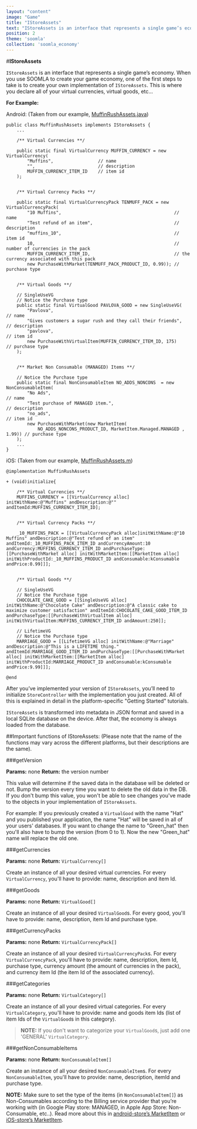 ```yaml
---
layout: "content"
image: "Game"
title: "IStoreAssets"
text: "IStoreAssets is an interface that represents a single game’s economy. When you use SOOMLA to create your game economy, one of the first steps to take is to create your own implementation of IStoreAssets."
position: 2
theme: 'soomla'
collection: 'soomla_economy'
---
```


#**IStoreAssets**

`IStoreAssets` is an interface that represents a single game’s economy. When you use SOOMLA to create your game economy, one of the first steps to take is to create your own implementation of `IStoreAssets`. This is where you declare all of your virtual currencies, virtual goods, etc...

**For Example:**

Android: (Taken from our example,  [MuffinRushAssets.java](https://github.com/soomla/android-store/blob/master/SoomlaAndroidExample/src/com/soomla/example/MuffinRushAssets.java))
```
public class MuffinRushAssets implements IStoreAssets {
    ...

    /** Virtual Currencies **/

    public static final VirtualCurrency MUFFIN_CURRENCY = new VirtualCurrency(
        "Muffins",                 // name
        "",                        // description
        MUFFIN_CURRENCY_ITEM_ID    // item id
    );


    /** Virtual Currency Packs **/

    public static final VirtualCurrencyPack TENMUFF_PACK = new VirtualCurrencyPack(
        "10 Muffins",                                           // name
        "Test refund of an item",                               // description
        "muffins_10",                                           // item id
        10,                                                     // number of currencies in the pack
        MUFFIN_CURRENCY_ITEM_ID,                                // the currency associated with this pack
        new PurchaseWithMarket(TENMUFF_PACK_PRODUCT_ID, 0.99)); // purchase type


    /** Virtual Goods **/

    // SingleUseVG
    // Notice the Purchase type
    public static final VirtualGood PAVLOVA_GOOD = new SingleUseVG(
        "Pavlova",                                                   // name
        "Gives customers a sugar rush and they call their friends",  // description
        "pavlova",                                                   // item id
        new PurchaseWithVirtualItem(MUFFIN_CURRENCY_ITEM_ID, 175)    // purchase type
    );


    /** Market Non Consumable (MANAGED) Items **/

    // Notice the Purchase type
    public static final NonConsumableItem NO_ADDS_NONCONS  = new NonConsumableItem(
        "No Ads",                                                           // name
        "Test purchase of MANAGED item.",                                   // description
        "no_ads",                                                           // item id
        new PurchaseWithMarket(new MarketItem(
            NO_ADDS_NONCONS_PRODUCT_ID, MarketItem.Managed.MANAGED , 1.99)) // purchase type
    );
    ...
}
```

iOS: (Taken from our example,  [MuffinRushAssets.m](https://github.com/soomla/ios-store/blob/master/SoomlaiOSStoreExample/SoomlaiOSStoreExample/MuffinRushAssets.m))

```
@implementation MuffinRushAssets

+ (void)initialize{

    /** Virtual Currencies **/
    MUFFINS_CURRENCY = [[VirtualCurrency alloc] initWithName:@"Muffins" andDescription:@"" andItemId:MUFFINS_CURRENCY_ITEM_ID];


    /** Virtual Currency Packs **/

    _10_MUFFINS_PACK = [[VirtualCurrencyPack alloc]initWithName:@"10 Muffins" andDescription:@"Test refund of an item" andItemId:_10_MUFFINS_PACK_ITEM_ID andCurrencyAmount:10 andCurrency:MUFFINS_CURRENCY_ITEM_ID andPurchaseType:[[PurchaseWithMarket alloc] initWithMarketItem:[[MarketItem alloc] initWithProductId:_10_MUFFINS_PRODUCT_ID andConsumable:kConsumable andPrice:0.99]]];


    /** Virtual Goods **/

    // SingleUseVG
    // Notice the Purchase type
    CHOCOLATE_CAKE_GOOD = [[SingleUseVG alloc] initWithName:@"Chocolate Cake" andDescription:@"A classic cake to maximize customer satisfaction" andItemId:CHOCOLATE_CAKE_GOOD_ITEM_ID andPurchaseType:[[PurchaseWithVirtualItem alloc] initWithVirtualItem:MUFFINS_CURRENCY_ITEM_ID andAmount:250]];

    // LifetimeVG
    // Notice the Purchase type
    MARRIAGE_GOOD = [[LifetimeVG alloc] initWithName:@"Marriage" andDescription:@"This is a LIFETIME thing." andItemId:MARRIAGE_GOOD_ITEM_ID andPurchaseType:[[PurchaseWithMarket alloc] initWithMarketItem:[[MarketItem alloc] initWithProductId:MARRIAGE_PRODUCT_ID andConsumable:kConsumable andPrice:9.99]]];

@end
```

After you’ve implemented your version of `IStoreAssets`, you’ll need to initialize `StoreController` with the implementation you just created. All of this is explained in detail in the platform-specific "Getting Started" tutorials.

`IStoreAssets` is transformed into metadata in JSON format and saved in a local SQLite database on the device. After that, the economy is always loaded from the database.


##Important functions of IStoreAssets:
(Please note that the name of the functions may vary across the different platforms, but their descriptions are the same).

###getVersion

**Params:** none
**Return:** the version number

This value will determine if the saved data in the database will be deleted or not. Bump the version every time you want to delete the old data in the DB. If you don't bump this value, you won't be able to see changes you've made to the objects in your implementation of `IStoreAssets`.

For example: If you previously created a `VirtualGood` with the name "Hat" and you published your application, the name "Hat” will be saved in all of your users' databases. If you want to change the name to "Green_hat" then you'll also have to bump the version (from 0 to 1). Now the new "Green_hat" name will replace the old one.


###getCurrencies

**Params:** none
**Return:** `VirtualCurrency[]`

Create an instance of all your desired virtual currencies. For every `VirtualCurrency`, you'll have to provide: name, description and item Id.


###getGoods

**Params:** none
**Return:** `VirtualGood[]`

Create an instance of all your desired `VirtualGood`s. For every good, you'll have to provide: name, description, item Id and purchase type.


###getCurrencyPacks

**Params:** none
**Return:** `VirtualCurrencyPack[]`

Create an instance of all your desired `VirtualCurrencyPack`s. For every `VirtualCurrencyPack`, you'll have to provide: name, description, item Id, purchase type, currency amount (the amount of currencies in the pack), and currency item Id (the item Id of the associated currency).


###getCategories

**Params:** none
**Return:** `VirtualCategory[]`

Create an instance of all your desired virtual categories. For every `VirtualCategory`, you'll have to provide: name and goods item Ids (list of item Ids of the `VirtualGood`s in this category).

> **NOTE:** If you don't want to categorize your `VirtualGood`s, just add one 'GENERAL' `VirtualCategory`.


###getNonConsumableItems

**Params:** none
**Return:** `NonConsumableItem[]`


Create an instance of all your desired `NonConsumableItem`s. For every `NonConsumableItem`, you'll have to provide: name, description, itemId and purchase type.

**NOTE:** Make sure to set the type of the items (in `NonConsumableItem[]`) as Non-Consumables according to the Billing service provider that you’re working with (in Google Play store: MANAGED, in Apple App Store: Non-Consumable, etc..). Read more about this in [android-store’s MarketItem](https://github.com/soomla/android-store/blob/master/SoomlaAndroidStore/src/com/soomla/store/domain/MarketItem.java) or [iOS-store’s MarketItem](https://github.com/soomla/ios-store/blob/master/SoomlaiOSStore/domain/MarketItem.h).
